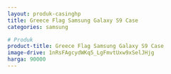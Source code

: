 ```yaml
---
layout: produk-casinghp
title: Greece Flag Samsung Galaxy S9 Case
categories: samsung

# Produk
product-title: Greece Flag Samsung Galaxy S9 Case
image-drive: 1nRsFAgcydWKq5_LgFmvtUxw9xSelJHjg
harga: 90000
---
```

